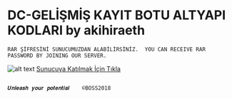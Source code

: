 # DC-GELİŞMİŞ KAYIT BOTU ALTYAPI KODLARI by akihiraeth

`RAR ŞİFRESİNİ SUNUCUMUZDAN ALABİLİRSİNİZ. 
YOU CAN RECEIVE RAR PASSWORD BY JOINING OUR SERVER.`


![alt text](https://cdn.discordapp.com/icons/462008497588928528/ff18e2af9a1a6b14df7fe9d50f3d9314.webp) [Sunucuya Katılmak İçin Tıkla](https://discord.gg/phrBpeqk8s)   
                         
                                                                    𝑼𝒏𝒍𝒆𝒂𝒔𝒉 𝒚𝒐𝒖𝒓 𝒑𝒐𝒕𝒆𝒏𝒕𝒊𝒂𝒍    ©BOSS2018
